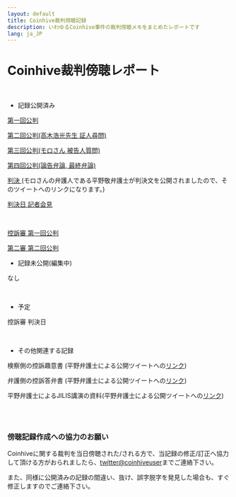 ```yaml
---
layout: default
title: Coinhive裁判傍聴記録
description: いわゆるCoinhive事件の裁判傍聴メモをまとめたレポートです
lang: ja_JP
---
```


# Coinhive裁判傍聴レポート

  <br/>

* 記録公開済み

[第一回公判](https://coinhiveuser.github.io/chtrialreport/reports/1.html)

[第二回公判(高木浩光先生 証人尋問)](https://coinhiveuser.github.io/chtrialreport/reports/2.html)

[第三回公判(モロさん 被告人質問)](https://coinhiveuser.github.io/chtrialreport/reports/3.html)

[第四回公判(論告弁論, 最終弁論)](https://coinhiveuser.github.io/chtrialreport/reports/4.html)

[判決 ](https://twitter.com/stdaux/status/1117747164094951425)(モロさんの弁護人である平野敬弁護士が判決文を公開されましたので、そのツイートへのリンクになります。)

[判決日 記者会見](https://coinhiveuser.github.io/chtrialreport/reports/psc.html)

<br/>

[控訴審 第一回公判](https://coinhiveuser.github.io/chtrialreport/reports/2-1.html)

[第二審 第二回公判](https://coinhiveuser.github.io/chtrialreport/reports/2-2.html)

* 記録未公開(編集中)

なし

<br/>


* 予定

控訴審 判決日

<br/>


* その他関連する記録

検察側の控訴趣意書 (平野弁護士による公開ツイートへの[リンク](https://twitter.com/stdaux/status/1190532849037803520))

弁護側の控訴答弁書 (平野弁護士による公開ツイートへの[リンク](https://twitter.com/stdaux/status/1190532945968189440))

平野弁護士によるJILIS講演の資料(平野弁護士による公開ツイートへの[リンク](https://twitter.com/stdaux/status/1190536837313351680))

<br/>

<br/>

### 傍聴記録作成への協力のお願い

Coinhiveに関する裁判を当日傍聴された/される方で、当記録の修正/訂正へ協力して頂ける方がおられましたら、[twitter@coinhiveuser](https://twitter.com/coinhiveuser)までご連絡下さい。  

また、同様に公開済みの記録の間違い、抜け、誤字脱字を発見した場合も、すぐ修正しますのでご連絡下さい。

